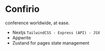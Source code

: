 # Confirio
conference worldwide, at ease.

- Nextjs ```TailwindCSS - Express (API) - JSX```
- Appwrite
- Zustand for pages state management
